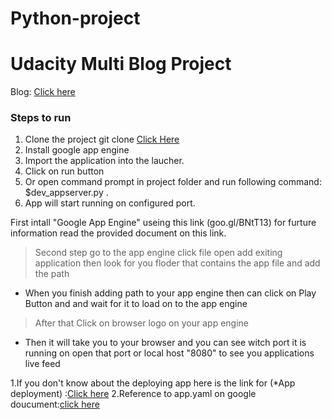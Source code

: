 # Python-project
# Udacity Multi Blog Project

Blog: [Click here](http://blog-appid.appspot.com/)

### Steps to run
1. Clone the project  git clone [Click Here](https://github.com/Benn9211/Python-Project-)
2. Install google app engine
3. Import the application into the laucher.
4. Click on run button
5. Or open command prompt in project folder and run following command: $dev_appserver.py .
6. App will start running on configured port.


  First intall "Google App Engine" useing this link (goo.gl/BNtT13) for furture information read the provided document on this link.
 > Second step go to the app engine click file open add exiting application then look for you floder that contains the app file and add the path 
* When you finish adding path to your app engine then can click on Play Button and and wait for it to load on to the app engine
>  After that Click on browser logo on your app engine
* Then it will take you to your browser and you can see witch port it is running on open that port or local host "8080" to see you applications live feed 

1.If you don't know about the deploying app here is the link for (*App deployment) :[Click here](https://www.youtube.com/watch?v=mpqJylF-5Bc)
2.Reference to app.yaml on google doucument:[click here](https://cloud.google.com/appengine/docs/standard/python/config/appref)

